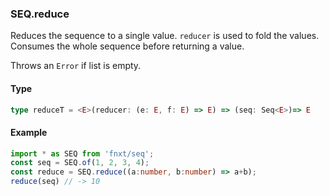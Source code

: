 ### SEQ.reduce
Reduces the sequence to a single value. `reducer` is used to fold the values. 
Consumes the whole sequence before returning a value.

Throws an `Error` if list is empty.


#### Type
```ts
type reduceT = <E>(reducer: (e: E, f: E) => E) => (seq: Seq<E>)=> E
```

#### Example
```ts
import * as SEQ from 'fnxt/seq';
const seq = SEQ.of(1, 2, 3, 4);
const reduce = SEQ.reduce((a:number, b:number) => a+b);
reduce(seq) // -> 10
```
 
